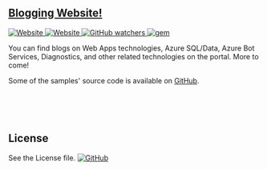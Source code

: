 ## [Blogging Website!](http://abhimantiwari.github.io/)
<p>
<a href="https://abhimantiwari.github.io">
<img alt="Website" src="https://img.shields.io/website?down_color=lightgrey&down_message=Offline&up_color=neongreen&up_message=Online&url=https%3A%2F%2Fabhimantiwari.github.io%2F"> </a>
 <a href="https://abhimantiwari.github.io">
 <img alt="Website" src="https://img.shields.io/website?label=Browse&up_message=Blog%20website&url=https%3A%2F%2Fabhimantiwari.github.io%2F"> </a>
 <a href="https://github.com/abhimantiwari/abhimantiwari.github.io/watchers">
 <img alt="GitHub watchers" src="https://img.shields.io/github/watchers/abhimantiwari/abhimantiwari.github.io?style=social"> </a>
  <a href="https://rubygems.org/gems/jekyll">
 <img alt="gem" src="https://img.shields.io/badge/gem-v4.2.1-blue"> </a>
</p>
You can find blogs on Web Apps technologies, Azure SQL/Data, Azure Bot Services, Diagnostics, and other related technologies on the portal.
More to come!

Some of the samples' source code is available on [GitHub](https://github.com/abhimantiwari).


<br/>
<br/>
<br/>

## License
<p>
 See the License file.
 <a href="https://github.com/abhimantiwari/abhimantiwari.github.io/blob/main/LICENSE"> <img alt="GitHub" src="https://img.shields.io/github/license/abhimantiwari/abhimantiwari.github.io"> </a>
</p>
